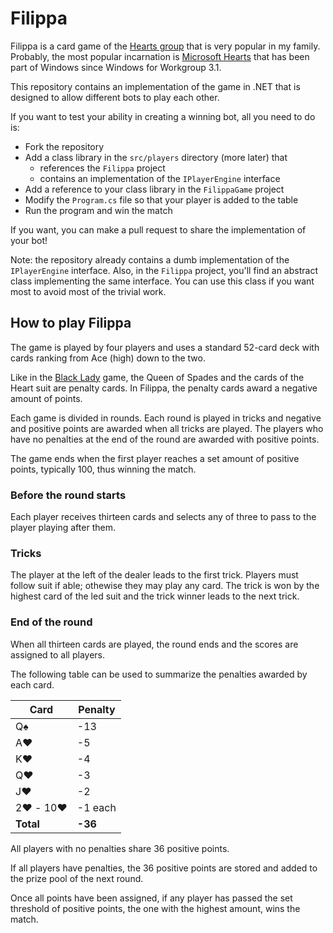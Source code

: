 # Filippa

Filippa is a card game of the [Hearts group][1] that is very popular in my family. Probably, the most popular incarnation is [Microsoft Hearts][2] that has been part of Windows since Windows for Workgroup 3.1.

This repository contains an implementation of the game in .NET that is designed to allow different bots to play each other.

If you want to test your ability in creating a winning bot, all you need to do is:

- Fork the repository
- Add a class library in the `src/players` directory (more later) that
  - references the `Filippa` project
  - contains an implementation of the `IPlayerEngine` interface
- Add a reference to your class library in the `FilippaGame` project
- Modify the `Program.cs` file so that your player is added to the table
- Run the program and win the match

If you want, you can make a pull request to share the implementation of your bot!

Note: the repository already contains a dumb implementation of the `IPlayerEngine` interface. Also, in the `Filippa` project, you'll find an abstract class implementing the same interface. You can use this class if you want most to avoid most of the trivial work.

## How to play Filippa

The game is played by four players and uses a standard 52-card deck with cards ranking from Ace (high) down to the two.

Like in the [Black Lady][3] game, the Queen of Spades and the cards of the Heart suit are penalty cards. In Filippa, the penalty cards award a negative amount of points.

Each game is divided in rounds. Each round is played in tricks and negative and positive points are awarded when all tricks are played. The players who have no penalties at the end of the round are awarded with positive points.

The game ends when the first player reaches a set amount of positive points, typically 100, thus winning the match.

### Before the round starts

Each player receives thirteen cards and selects any of three to pass to the player playing after them.

### Tricks

The player at the left of the dealer leads to the first trick. Players must follow suit if able; othewise they may play any card. The trick is won by the highest card of the led suit and the trick winner leads to the next trick.

### End of the round

When all thirteen cards are played, the round ends and the scores are assigned to all players.

The following table can be used to summarize the penalties awarded by each card.

|Card|Penalty|
|-|-|
|Q♠️|-13|
|A♥️|-5|
|K♥️|-4|
|Q♥️|-3|
|J♥️|-2|
|2♥️ - 10♥️|-1 each|
|**Total**|**-36**|

All players with no penalties share 36 positive points.

If all players have penalties, the 36 positive points are stored and added to the prize pool of the next round.

Once all points have been assigned, if any player has passed the set threshold of positive points, the one with the highest amount, wins the match.

[1]: https://en.wikipedia.org/wiki/Hearts_group
[2]: https://en.wikipedia.org/wiki/Microsoft_Hearts
[3]: https://en.wikipedia.org/wiki/Black_Lady
